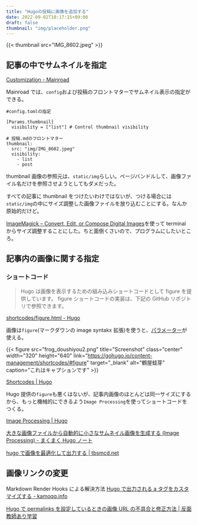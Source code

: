 ```yaml
---
title: "Hugoの投稿に画像を追加する"
date: 2022-09-02T10:17:15+09:00
draft: false
thumbnail: "img/placeholder.png"
---
```


{{< thumbnail src="IMG_8602.jpeg" >}}

## 記事の中でサムネイルを指定

[Customization \- Mainroad](https://mainroad-demo.netlify.app/docs/customization/)

Mainroad では、`config`および投稿のフロントマターでサムネイル表示の指定ができる。

```
#config.tomlの指定

[Params.thumbnail]
  visibility = ["list"] # Control thumbnail visibility
```

```
# 投稿.mdのフロントマター
thumbnail:
  src: "img/IMG_8602.jpeg"
  visibility:
    - list
    - post
```

thumbnail 画像の参照元は、`static/img`らしい。ページバンドルして、画像ファイル名だけを参照させようとしてもダメだった。

すべての記事に thumbnail をつけたいわけではないが、つける場合には`static/img`の中にサイズ調整した画像ファイルを放り込むことにする。なんか原始的だけど。

[ImageMagick – Convert, Edit, or Compose Digital Images](https://imagemagick.org/)を使って terminal からサイズ調整することにした。ちと面倒くさいので、プログラムにしたいところ。

## 記事内の画像に関する指定

### ショートコード

> Hugo は画像を表示するための組み込みショートコードとして figure を提供しています。 figure ショートコードの実装は、下記の GitHub リポジトリで参照できます。

[shortcodes/figure\.html \- Hugo](https://github.com/gohugoio/hugo/blob/aba2647c152ffff927f42523b77ee6651630cd67/tpl/tplimpl/embedded/templates/shortcodes/figure.html)

画像は`figure`(マークダウンの image syntakx 拡張)を使うと、[パラメーター](target="_blank")が使える。

{{< figure
src="frog_doushiyou2.png"
title="Screenshot"
class="center"
width="320"
height="640"
link="https://gohugo.io/content-management/shortcodes/#figure"
target="_blank"
alt="鶴屋蛙芽"
caption="これはキャプションです" >}}

[Shortcodes \| Hugo](https://gohugo.io/content-management/shortcodes/#figure)

Hugo 提供の`figure`も悪くはないが、記事内画像のほとんどは同一サイズにするから、もっと機械的にできるよう`Image Processing`を使ってショートコードをつくる。

[Image Processing \| Hugo](https://gohugo.io/content-management/image-processing/#page-resources)

[大きな画像ファイルから自動的に小さなサムネイル画像を生成する \(Image Processing\) \- まくまく Hugo ノート](https://maku77.github.io/hugo/misc/image-processing.html)

[hugo で画像を最適化して出力する \| tbsmcd\.net](https://tbsmcd.net/post/image_processing/)

## 画像リンクの変更

Markdown Render Hooks による解決方法
[Hugo で出力される a タグをカスタマイズする \- kamoqq\.info](https://kamoqq.info/post/hugo-render-hook-templates/)

[Hugo で permalinks を設定しているときの画像 URL の不具合と修正方法 \| 反面教師あり学習](https://blog.eqseqs.work/2021/05/15/133033/)
